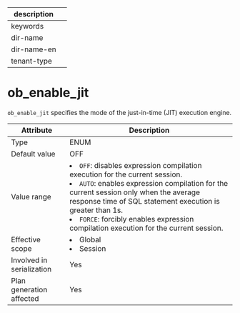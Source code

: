| description ||
|---|---|
| keywords ||
| dir-name ||
| dir-name-en ||
| tenant-type ||

# ob_enable_jit

`ob_enable_jit` specifies the mode of the just-in-time (JIT) execution engine.

| **Attribute** | **Description** |
|----------|------------------------------------------------------------------------------------------------------------------------------------------------------------------------------------------------------------------------------------------------|
| Type | ENUM |
| Default value | OFF |
| Value range | <li> `OFF`: disables expression compilation execution for the current session.    <li> `AUTO`: enables expression compilation for the current session only when the average response time of SQL statement execution is greater than 1s.    <li> `FORCE`: forcibly enables expression compilation execution for the current session.  |
| Effective scope | <li> Global   <li> Session |
| Involved in serialization | Yes |
| Plan generation affected | Yes |
